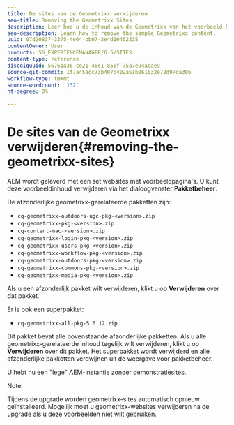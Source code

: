 ```yaml
---
title: De sites van de Geometrixx verwijderen
seo-title: Removing the Geometrixx Sites
description: Leer hoe u de inhoud van de Geometrixx van het voorbeeld kunt verwijderen.
seo-description: Learn how to remove the sample Geometrixx content.
uuid: 07d20837-3375-4e64-bb07-3e4d10452335
contentOwner: User
products: SG_EXPERIENCEMANAGER/6.5/SITES
content-type: reference
discoiquuid: 56761a36-ce21-46e1-856f-75a7e94acae9
source-git-commit: 1f7a45adc73b407c402a51b061632e72d97ca306
workflow-type: tm+mt
source-wordcount: '132'
ht-degree: 0%

---
```



# De sites van de Geometrixx verwijderen{#removing-the-geometrixx-sites}

AEM wordt geleverd met een set websites met voorbeeldpagina&#39;s. U kunt deze voorbeeldinhoud verwijderen via het dialoogvenster **Pakketbeheer**.

De afzonderlijke geometrixx-gerelateerde pakketten zijn:

* `cq-geometrixx-outdoors-ugc-pkg-<version>.zip`
* `cq-geometrixx-pkg-<version>.zip`
* `cq-content-mac-<version>.zip`
* `cq-geometrixx-login-pkg-<version>.zip`
* `cq-geometrixx-users-pkg-<version>.zip`
* `cq-geometrixx-workflow-pkg-<version>.zip`
* `cq-geometrixx-outdoors-pkg-<version>.zip`
* `cq-geometrixx-commons-pkg-<version>.zip`
* `cq-geometrixx-media-pkg-<version>.zip`

Als u een afzonderlijk pakket wilt verwijderen, klikt u op **Verwijderen** over dat pakket.

Er is ook een superpakket:

* `cq-geometrixx-all-pkg-5.6.12.zip`

Dit pakket bevat alle bovenstaande afzonderlijke pakketten. Als u alle geometrixx-gerelateerde inhoud tegelijk wilt verwijderen, klikt u op **Verwijderen** over dit pakket. Het superpakket wordt verwijderd en alle afzonderlijke pakketten verdwijnen uit de weergave voor pakketbeheer.

U hebt nu een &quot;lege&quot; AEM-instantie zonder demonstratiesites.

>[!NOTE]
>
>Tijdens de upgrade worden geometrixx-sites automatisch opnieuw geïnstalleerd. Mogelijk moet u geometrixx-websites verwijderen na de upgrade als u deze voorbeelden niet wilt gebruiken.

